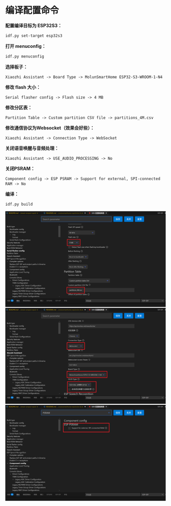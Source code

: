 # 编译配置命令

**配置编译目标为 ESP32S3：**

```bash
idf.py set-target esp32s3
```

**打开 menuconfig：**

```bash
idf.py menuconfig
```

**选择板子：**

```
Xiaozhi Assistant -> Board Type -> MolunSmartHome ESP32-S3-WROOM-1-N4
```

**修改 flash 大小：**

```
Serial flasher config -> Flash size -> 4 MB
```

**修改分区表：**

```
Partition Table -> Custom partition CSV file -> partitions_4M.csv
```

**修改通信协议为Websocket（效果会好些）：**

```
Xiaozhi Assistant -> Connection Type -> WebSocket
```

**关闭语音唤醒与音频处理：**

```
Xiaozhi Assistant -> USE_AUDIO_PROCESSING -> No
```

**关闭PSRAM：**

```
Component config -> ESP PSRAM -> Support for external, SPI-connected RAM -> No
```



**编译：**

```bash
idf.py build
```

![alt text](image.png)
![alt text](image-1.png)
![alt text](image-2.png)